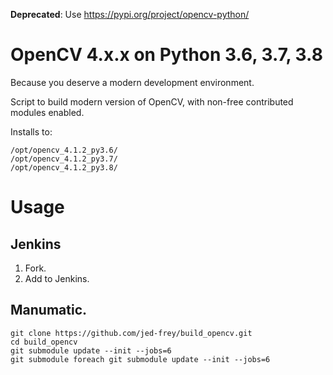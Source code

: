 
**Deprecated**: Use https://pypi.org/project/opencv-python/

# OpenCV 4.x.x on Python 3.6, 3.7, 3.8

Because you deserve a modern development environment.

Script to build modern version of OpenCV, with non-free contributed modules enabled.

Installs to:

    /opt/opencv_4.1.2_py3.6/
    /opt/opencv_4.1.2_py3.7/
    /opt/opencv_4.1.2_py3.8/
    
# Usage

## Jenkins

1. Fork.
2. Add to Jenkins.

## Manumatic.

    git clone https://github.com/jed-frey/build_opencv.git
    cd build_opencv
    git submodule update --init --jobs=6
    git submodule foreach git submodule update --init --jobs=6
    
